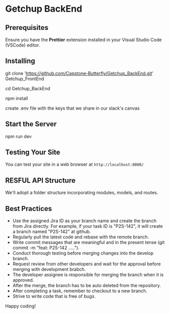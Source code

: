# Getchup BackEnd

## Prerequisites

Ensure you have the **Prettier** extension installed in your Visual Studio Code (VSCode) editor.


## Installing

git clone 'https://github.com/Capstone-Butterfly/Getchup_BackEnd.git' Getchup_FrontEnd

cd Getchup_BackEnd

npm install

create .env file with the keys that we share in our slack's canvas

## Start the Server

npm run dev

## Testing Your Site

You can test your site in a web browser at `http://localhost:8080/`

## RESFUL API Structure

We'll adopt a folder structure incorporating modules, models, and routes.

## Best Practices

- Use the assigned Jira ID as your branch name and create the branch from Jira directly. For example, if your task ID is "P2S-142", it will create a branch named "P2S-142" at github.
- Regularly pull the latest code and rebase with the remote branch.
- Write commit messages that are meaningful and in the present tense (git commit -m "feat: P2S-142 .....").
- Conduct thorough testing before merging changes into the develop branch.
- Request review from other developers and wait for the approval before merging with development brabch.
- The developer assignee is responsible for merging the branch when it is approved.
- After the merge, the branch has to be auto deleted from the repository.
- After completing a task, remember to checkout to a new branch.
- Strive to write code that is free of bugs.

Happy coding!
